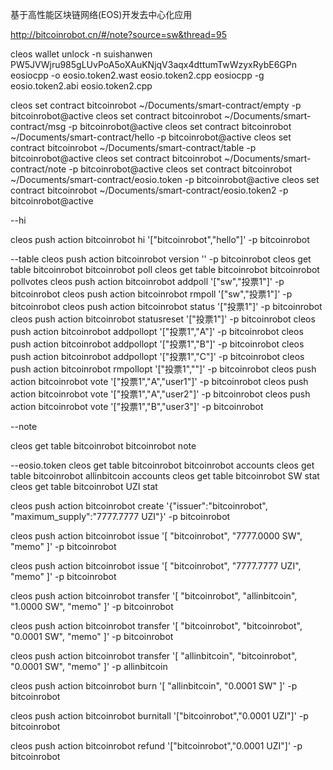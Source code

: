 基于高性能区块链网络(EOS)开发去中心化应用

http://bitcoinrobot.cn/#/note?source=sw&thread=95

cleos wallet unlock -n suishanwen
PW5JVWjru985gLUvPoA5oXAuKNjqV3aqx4dttumTwWzyxRybE6GPn
eosiocpp -o eosio.token2.wast eosio.token2.cpp
eosiocpp -g eosio.token2.abi eosio.token2.cpp


cleos set contract bitcoinrobot ~/Documents/smart-contract/empty -p bitcoinrobot@active
cleos set contract bitcoinrobot ~/Documents/smart-contract/msg -p bitcoinrobot@active
cleos set contract bitcoinrobot ~/Documents/smart-contract/hello -p bitcoinrobot@active
cleos set contract bitcoinrobot ~/Documents/smart-contract/table -p bitcoinrobot@active
cleos set contract bitcoinrobot ~/Documents/smart-contract/note -p bitcoinrobot@active
cleos set contract bitcoinrobot ~/Documents/smart-contract/eosio.token -p bitcoinrobot@active
cleos set contract bitcoinrobot ~/Documents/smart-contract/eosio.token2 -p bitcoinrobot@active


--hi

cleos push action bitcoinrobot hi '["bitcoinrobot","hello"]' -p bitcoinrobot

--table
cleos push action bitcoinrobot version '' -p bitcoinrobot
cleos get table bitcoinrobot bitcoinrobot poll
cleos get table bitcoinrobot bitcoinrobot pollvotes
cleos push action bitcoinrobot addpoll '["sw","投票1"]' -p bitcoinrobot
cleos push action bitcoinrobot rmpoll '["sw","投票1"]' -p bitcoinrobot
cleos push action bitcoinrobot status '["投票1"]' -p bitcoinrobot
cleos push action bitcoinrobot statusreset '["投票1"]' -p bitcoinrobot
cleos push action bitcoinrobot addpollopt '["投票1","A"]' -p bitcoinrobot
cleos push action bitcoinrobot addpollopt '["投票1","B"]' -p bitcoinrobot
cleos push action bitcoinrobot addpollopt '["投票1","C"]' -p bitcoinrobot
cleos push action bitcoinrobot rmpollopt '["投票1",""]' -p bitcoinrobot
cleos push action bitcoinrobot vote '["投票1","A","user1"]' -p bitcoinrobot
cleos push action bitcoinrobot vote '["投票1","A","user2"]' -p bitcoinrobot
cleos push action bitcoinrobot vote '["投票1","B","user3"]' -p bitcoinrobot

--note

cleos get table bitcoinrobot bitcoinrobot note


--eosio.token
cleos get table bitcoinrobot bitcoinrobot accounts
cleos get table bitcoinrobot allinbitcoin accounts
cleos get table bitcoinrobot SW stat
cleos get table bitcoinrobot UZI stat



cleos push action bitcoinrobot  create '{"issuer":"bitcoinrobot", "maximum_supply":"7777.7777 UZI"}' -p bitcoinrobot

cleos push action bitcoinrobot   issue  '[ "bitcoinrobot", "7777.0000 SW", "memo"  ]' -p bitcoinrobot

cleos push action bitcoinrobot   issue  '[ "bitcoinrobot", "7777.7777 UZI", "memo"  ]' -p bitcoinrobot

cleos push action bitcoinrobot transfer '[ "bitcoinrobot", "allinbitcoin", "1.0000 SW", "memo"  ]'  -p bitcoinrobot

cleos push action bitcoinrobot transfer '[ "bitcoinrobot", "bitcoinrobot", "0.0001 SW", "memo"  ]'  -p bitcoinrobot


cleos push action bitcoinrobot transfer '[ "allinbitcoin", "bitcoinrobot", "0.0001 SW", "memo"  ]'  -p allinbitcoin

cleos push action bitcoinrobot burn '[ "allinbitcoin", "0.0001 SW" ]'  -p bitcoinrobot

cleos push action bitcoinrobot burnitall '["bitcoinrobot","0.0001 UZI"]'  -p bitcoinrobot

cleos push action bitcoinrobot refund '["bitcoinrobot","0.0001 UZI"]'  -p bitcoinrobot